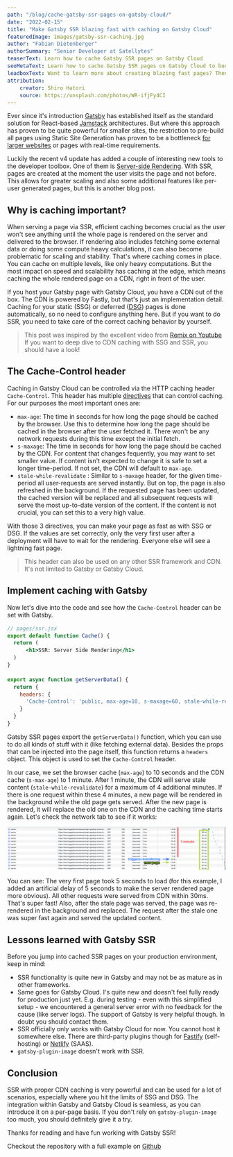 ```yaml
---
path: "/blog/cache-gatsby-ssr-pages-on-gatsby-cloud/"
date: "2022-02-15"
title: "Make Gatsby SSR blazing fast with caching on Gatsby Cloud"
featuredImage: images/gatsby-ssr-caching.jpg
author: "Fabian Dietenberger"
authorSummary: "Senior Developer at Satellytes"
teaserText: Learn how to cache Gatsby SSR pages on Gatsby Cloud
seoMetaText: Learn how to cache Gatsby SSR pages on Gatsby Cloud to boost page speed and scalability. Your users won't see a difference to SSG or DSG pages anymore.
leadboxText: Want to learn more about creating blazing fast pages? Then join us to learn more!
attribution:
    creator: Shiro Hatori
    source: https://unsplash.com/photos/WR-ifjFy4CI
---
```


Ever since it's introduction [Gatsby](https://gatsbyjs.com) has established itself as the standard solution for 
React-based [Jamstack](https://jamstack.org/what-is-jamstack/) architectures. But where this approach has proven to 
be quite powerful for smaller sites, the restriction to pre-build all pages using Static Site Generation has proven 
to be a bottleneck [for larger websites](https://www.gatsbyjs.com/docs/how-to/performance/improving-build-performance/)
or pages with real-time requirements.

Luckily the recent v4 update has added a couple of interesting new tools to the developer toolbox. One of them is 
[Server-side Rendering](https://www.gatsbyjs.com/docs/how-to/rendering-options/using-server-side-rendering/). With 
SSR, pages are created at the moment the user visits the page and not before. This allows for greater scaling and also 
some additional features like per-user generated pages, but this is another blog post.

## Why is caching important?

When serving a page via SSR, efficient caching becomes crucial as the user won't see anything until the whole page 
is rendered on the server and delivered to the browser. If rendering also includes fetching some external data or 
doing some compute heavy calculations, it can also become problematic for scaling and stability. That's where caching 
comes in place. You can cache on multiple levels, like only heavy computations. But the most impact on speed and 
scalability has caching at the edge, which means caching the whole rendered page on a CDN, right in front of the user.

If you host your Gatsby page with Gatsby Cloud, you have a CDN out of the box. The CDN is powered by Fastly, but that's 
just an implementation detail. Caching for your static (SSG) or deferred ([DSG](https://www.gatsbyjs.com/docs/reference/rendering-options/deferred-static-generation/)) pages is done automatically, so no 
need to configure anything here. But if you want to do SSR, you need to take care of the correct caching behavior by 
yourself.

> This post was inspired by the excellent video from [Remix on Youtube](https://www.youtube.com/watch?v=bfLFHp7Sbkg) 
> If you want to deep dive to CDN caching with SSG and SSR, you should have a look! 

## The Cache-Control header

Caching in Gatsby Cloud can be controlled via the HTTP caching header `Cache-Control`. This header has multiple 
[directives](https://developer.mozilla.org/en-US/docs/Web/HTTP/Headers/Cache-Control#directives) that can control caching. 
For our purposes the most important ones are:

- `max-age`: The time in seconds for how long the page should be cached by the browser. Use this to determine how 
  long the page should be cached  in the browser after the user fetched it. There won't be any network requests 
  during this time except the initial fetch.
- `s-maxage`: The time in seconds for how long the page should be cached by the CDN. For content that changes 
  fequently, you may want to set smaller value. If content isn't expected to change it is safe to set a longer 
  time-period. If not set, the CDN will default to `max-age`.
- `stale-while-revalidate` : Similar to `s-maxage` header, for the given time-period all user-requests are served 
  instantly. But on top, the page is also refreshed in the background. If the requested page has been updated, the 
  cached version will be replaced and all subsequent requests will serve the most up-to-date version of the content.
  If the content is not crucial, you can set this to a very high value.

With those 3 directives, you can make your page as fast as with SSG or DSG. If the values are set correctly, only the 
very first user after a deployment will have to wait for the rendering. Everyone else will see a lightning fast page.

> This header can also be used on any other SSR framework and CDN. It's not limited to Gatsby or Gatsby Cloud.

## Implement caching with Gatsby

Now let's dive into the code and see how the `Cache-Control` header can be set with Gatsby.

```jsx
// pages/ssr.jsx
export default function Cache() {
  return (
      <h1>SSR: Server Side Rendering</h1>
  )
}

export async function getServerData() {
  return {
    headers: {
      'Cache-Control': 'public, max-age=10, s-maxage=60, stale-while-revalidate=240',
    }
  }
}
```

Gatsby SSR pages export the `getServerData()` function, which you can use to do all kinds of stuff with it (like 
fetching external data). Besides the props that can be injected into the page itself, this function returns a `headers` 
object. This object is used to set the `Cache-Control` header.

In our case, we set the browser cache (`max-age`) to 10 seconds and the CDN cache (`s-max-age`) to 1 minute. After 1 minute, the CDN will 
serve stale content (`stale-while-revalidate`) for a maximum of 4 additional minutes. If there is one request within these 4 minutes, a 
new page will be rendered in the background while the old page gets served. After the new page is rendered, it will replace 
the old one on the CDN and the caching time starts again. Let's check the network tab to see if it works:

![Chrome network tab shows that with proper caching headers only the very first request is slow](images/gatsby-ssr-caching-network-tab.png)

You can see: The very first page took 5 seconds to load (for this example, I added an artificial delay of 5 seconds to make the server rendered 
page more obvious). All other requests were served from CDN within 30ms. That's super fast! Also, after the stale page 
was served, the page was re-rendered in the background and replaced. The request after the stale one was super fast
again and served the updated content.

## Lessons learned with Gatsby SSR

Before you jump into cached SSR pages on your production environment, keep in mind:

- SSR functionality is quite new in Gatsby and may not be as mature as in other frameworks.
- Same goes for Gatsby Cloud. I's quite new and doesn't feel fully ready for production just yet. E.g. during 
  testing - even with this simplified setup - we encountered a general server error with no feedback for the cause 
  (like server logs). The support of Gatsby is very helpful though. In doubt you should contact them.
- SSR officially only works with Gatsby Cloud for now. You cannot host it somewhere else. There are third-party 
  plugins  though for [Fastify](https://github.com/gatsby-uc/plugins/tree/main/packages/gatsby-plugin-fastify) 
  (self-hosting) or [Netlify](https://github.com/netlify/netlify-plugin-gatsby) (SAAS).
- `gatsby-plugin-image` doesn't work with SSR.

## Conclusion

SSR with proper CDN caching is very powerful and can be used for a lot of scenarios, especially where you hit the 
limits of SSG and DSG. The integration within Gatsby and Gatsby Cloud is seamless, as you can introduce it on a per-page basis.
If you don't rely on `gatsby-plugin-image` too much, you should definitely give it a try.

Thanks for reading and have fun working with Gatsby SSR!

Checkout the repository with a full example on [Github](https://github.com/feedm3/learning-gatsby-cloud-ssr-caching)